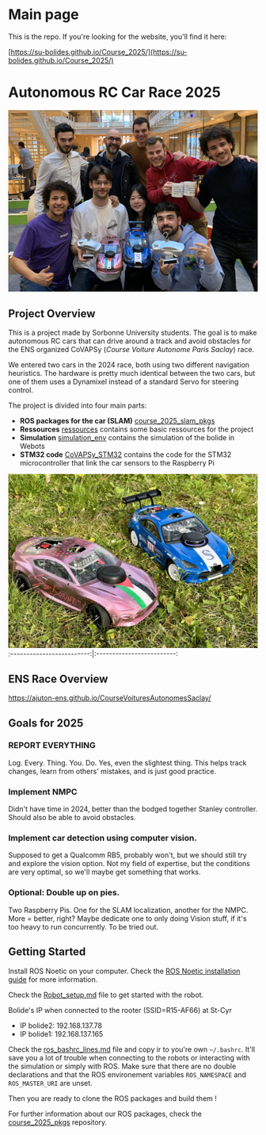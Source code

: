 # Main page

This is the repo. If you're looking for the website, you'll find it here:

[https://su-bolides.github.io/Course_2025/](https://su-bolides.github.io/Course_2025/)


# Autonomous RC Car Race 2025

![Us at ENS](ressources/pictures/ens_pic.jpeg)

## Project Overview
This is a project made by Sorbonne University students. The goal is to make autonomous RC cars that can drive around a track and avoid obstacles for the ENS organized CoVAPSy (*Course Voiture Autonome Paris Saclay*) race.

We entered two cars in the 2024 race, both using two different navigation heuristics. The hardware is pretty much identical between the two cars, but one of them uses a Dynamixel instead of a standard Servo for steering control. 

The project is divided into four main parts:
- **ROS packages for the car (SLAM)** [course_2025_slam_pkgs](https://github.com/SorbonneUniversityBolideContributors/course_2025_slam_pkgs)
- **Ressources** [ressources](ressources/) contains some basic ressources for the project
- **Simulation** [simulation_env](simulation_env/) contains the simulation of the bolide in Webots
- **STM32 code** [CoVAPSy_STM32](CoVAPSy_STM32/) contains the code for the STM32 microcontroller that link the car sensors to the Raspberry Pi

![Bolide](ressources/pictures/cars.jpeg)
:-------------------------:|:-------------------------:

## ENS Race Overview
https://ajuton-ens.github.io/CourseVoituresAutonomesSaclay/

## Goals for 2025

### REPORT EVERYTHING

Log. Every. Thing. You. Do. Yes, even the slightest thing. This helps track changes, learn from others' mistakes, and is just good practice. 

### Implement NMPC

Didn't have time in 2024, better than the bodged together Stanley controller. Should also be able to avoid obstacles. 

### Implement car detection using computer vision. 

Supposed to get a Qualcomm RB5, probably won't, but we should still try and explore the vision option. Not my field of expertise, but the conditions are very optimal, so we'll maybe get something that works. 

### Optional: Double up on pies.

Two Raspberry Pis. One for the SLAM localization, another for the NMPC. More = better, right? Maybe dedicate one to only doing Vision stuff, if it's too heavy to run concurrently. To be tried out. 

## Getting Started

Install ROS Noetic on your computer. Check the [ROS Noetic installation guide](http://wiki.ros.org/noetic/Installation/Ubuntu) for more information.

Check the [Robot_setup.md](ressources/Robot_setup.md) file to get started with the robot.

Bolide's IP when connected to the rooter (SSID=R15-AF66) at St-Cyr
- IP bolide2: 192.168.137.78
- IP bolide1: 192.168.137.165

Check the [ros_bashrc_lines.md](ressources/ros_bashrc_lines.md) file and copy ir to you're own `~/.bashrc`.
It'll save you a lot of trouble when connecting to the robots or interacting with the simulation or simply with ROS.
Make sure that there are no double declarations and that the ROS environement variables `ROS_NAMESPACE` and `ROS_MASTER_URI` are unset.

Then you are ready to clone the ROS packages and build them !

For further information about our ROS packages, check the [course_2025_pkgs](https://github.com/SorbonneUniversityBolideContributors/course_2025_pkgs) repository.
